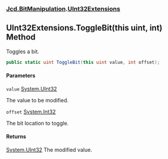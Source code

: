 ### [Jcd.BitManipulation](Jcd.BitManipulation.md 'Jcd.BitManipulation').[UInt32Extensions](Jcd.BitManipulation.UInt32Extensions.md 'Jcd.BitManipulation.UInt32Extensions')

## UInt32Extensions.ToggleBit(this uint, int) Method

Toggles a bit.

```csharp
public static uint ToggleBit(this uint value, int offset);
```

#### Parameters

<a name='Jcd.BitManipulation.UInt32Extensions.ToggleBit(thisuint,int).value'></a>

`value` [System.UInt32](https://docs.microsoft.com/en-us/dotnet/api/System.UInt32 'System.UInt32')

The value to be modified.

<a name='Jcd.BitManipulation.UInt32Extensions.ToggleBit(thisuint,int).offset'></a>

`offset` [System.Int32](https://docs.microsoft.com/en-us/dotnet/api/System.Int32 'System.Int32')

The bit location to toggle.

#### Returns

[System.UInt32](https://docs.microsoft.com/en-us/dotnet/api/System.UInt32 'System.UInt32')
The modified value.
